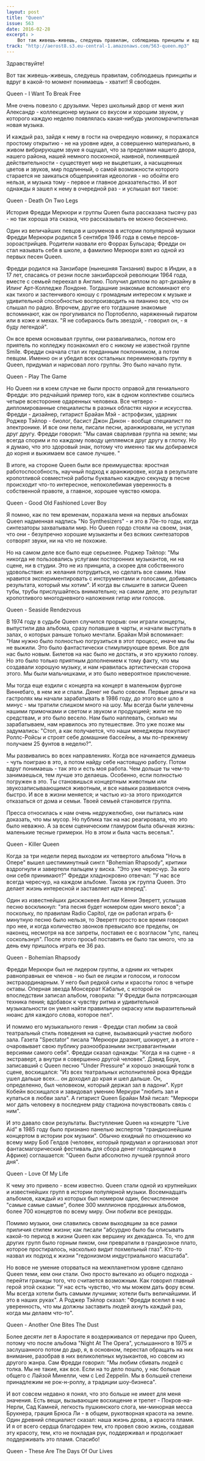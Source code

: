 ```yaml
---
layout: post
title: "Queen"
issue: 563
date: 2016-02-28
excerpt: >
    Вот так живешь-живешь, следуешь правилам, соблюдаешь принципы и вдруг в какой-то момент понимаешь - хватит! Я свободен.
track: "http://aerost8.s3.eu-central-1.amazonaws.com/563-queen.mp3"
---
```


Здравствуйте!

Вот так живешь-живешь, следуешь правилам, соблюдаешь принципы и вдруг в какой-то момент понимаешь - хватит! Я свободен.

Queen - I Want To Break Free

Мне очень повезло с друзьями. Через школьный двор от меня жил Александр - коллекционер музыки со вкусом и хорошим звуком, у которого каждую неделю появлялась какая-нибудь умопомрачительная новая музыка.

И каждый раз, зайдя к нему в гости на очередную новинку, я поражался простому открытию - не на уровне идеи, а совершенно материально, в живом вибрирующем звуке я ощущал, что за пределами нашего двора, нашего района, нашей немного посконной, наивной, полинявшей действительности - существует мир не выцветших, а насыщенных цветов и звуков, мир подлинный, о самой возможности которого старается не заикаться общепринятая идеология - но обойти его нельзя, и музыка тому - первое и главное доказательство. И вот однажды я зашел к нему в очередной раз - и услышал вот такое:

Queen - Death On Two Legs

История Фредди Меркюри и группы Queen была рассказана тысячу раз - но так хороша эта сказка, что рассказывать ее можно бесконечно.

Один из величайших певцов и шоуменов в истории популярной музыки Фредди Меркюри родился 5 сентября 1946 года в семье персов-зороастрийцев. Родители назвали его Форрах Бульсара; Фредди он стал называть себя в школе, а фамилию Меркюри взял из одной из первых песен Queen.

Фредди родился на Занзибаре (нынешняя Танзания) вырос в Индии, а в 17 лет, спасаясь от резни после занзибарской революции 1964 года, вместе с семьей переехал в Англию. Получил диплом по арт-дизайну в Илинг Арт-Колледже Лондоне. Тогдашние знакомые вспоминают его как тихого и застенчивого юношу с громадным интересом к музыке и удивительной способностью воспроизводить на пианино все, что он слышал по радио. Впрочем, другие его тогдашние знакомые вспоминают, как он прогуливался по Портобелло, наряженный пиратом или в коже и мехах. "Я не собираюсь быть звездой, - говорил он, - я буду легендой".

Он все время основывал группы, они разваливались, потом его приятель по колледжу познакомил его с никому не известной группе Smile. Фредди сначала стал их преданным поклонником, а потом певцом. Именно он и убедил всех остальных переименовать группу в Queen, придумал и нарисовал лого группы. Это было начало пути.

Queen - Play The Game

Но Queen ни в коем случае не были просто оправой для гениального Фредди: это редчайший пример того, как в одном коллективе сошлись четыре всесторонне одаренных человека. Все четверо - дипломированные специалисты в разных областях науки и искусства. Фредди - дизайнер, гитарист Брайан Мэй - астрофизик, ударник Роджер Тэйлор - биолог, басист Джон Дикон - вообще специалист по электронике. И все они пели, писали песни, аранжировали, не уступая друг другу. Фредди говорил: "Мы самая сварливая группа на земле; мы всегда спорим и по каждому поводу цепляемся друг другу в глотку. Но я думаю, что это здоровый знак, потому что именно так мы добираемся до корня и выжимаем все самое лучшее. "

В итоге, на стороне Queen были все преимущества: яростная работоспособность, научный подход к аранжировке, когда в результате кропотливой совместной работы буквально каждую секунду в песне происходит что-то интересное, непоколебимая уверенность в собственной правоте, а главное, хорошее чувство юмора.

Queen - Good Old Fashioned Lover Boy

Я помню, как по тем временам, поражала меня на первых альбомах Queen надменная надпись "No Synthesizers" - и это в 70е-то годы, когда синтезаторы захватывали мир. Но Queen гордо стояли на своем, зная, что они - безупречно хорошие музыканты и без всяких синтезаторов сотворят звуки, ни на что не похожие.

Но на самом деле все было еще серьезнее. Роджер Тэйлор: "Мы никогда не пользовались услугами посторонних музыкантов, ни на сцене, ни в студии. Это не из принципа, а скорее для собственного удовольствия: из желания потрудиться, но сделать все самим. Нам нравится экспериментировать с инструментами и голосами, добиваясь результата, который мы хотим". И когда вы слышите в записи Queen тубы, трубы прислушайтесь внимательно; на самом деле, это результат кропотливого многодневного наложения гитар или голосов.

Queen - Seaside Rendezvous

В 1974 году в судьбе Queen случился прорыв: они играли концерты, выпустили два альбома, сразу попавшие в чарты, и начали выступать в залах, о которых раньше только мечтали. Брайан Мэй вспоминает: "Нам нужно было полностью погрузиться в этот процесс, иначе мы бы не выжили. Это было фантастически стимулирующее время. Все для нас было новым. Билетов на нас было не достать, и это кружило голову. Но это было только приятным дополнением к тому факту, что мы создавали хорошую музыку, и нам нравилась артистическая сторона этого. Мы были мальчишками, и это было невероятное приключение.

Мы тогда еще ездили с концерта на концерт в маленьком фургоне Виннебаго, в нем же и спали. Денег не было совсем. Первые деньги на гастролях мы начали зарабатывать в 1986 году, до этого все шло в минус - мы тратили слишком много на шоу. Мы всегда были увлечены нашими примочками и светом и звуком и продукцией; жили не по средствам, и это было весело. Нам было наплевать, сколько мы зарабатываем, нам нравилось это путешествие. Это уже позже мы задумались: "Стоп, а как получается, что наши менеджеры покупают Роллс-Ройсы и строят себе домашние бассейны, а мы по-прежнему получаем 25 фунтов в неделю?".

Мы развивались во всех направлениях. Когда все начинается думаешь - чуть поиграю в это, а потом найду себе настоящую работу. Потом вдруг понимаешь - так это и есть моя работа. Чем дольше ты чем-то занимаешься, тем лучше это делаешь. Особенно, если полностью погружен в это. Ты становишься концертным животным или звукозаписываающимся животным, и все навыки развиваются очень быстро. И все в жизни меняется; и частью из-за этого приходится отказаться от дома и семьи. Твоей семьей становится группа.

Пресса относилась к нам очень недружелюбно, они пытались нам доказать, что мы мусор. Но публика так на нас реагировала, что это было неважно. А за всем сценическим гламуром была обычная жизнь: маленькие тесные гримерки. Но в этом и была часть веселья.".

Queen - Killer Queen

Когда за три недели перед выходом их четвертого альбома "Ночь в Опере" вышел шестиминутный сингл "Bohemian Rhapsody", критики вздрогнули и завертели пальцем у виска. "Это уже чересчур. За кого они себя принимают?" Фредди хладнокровно отвечал: "У нас все всегда чересчур, на каждом альбоме. Такова уж группа Queen. Это делает жизнь интересной и заставляет идти вперед".

Один из известнейших дискжокеев Англии Кенни Эверетт, услышав песню воскликнул: "эта песня будет номером один много веков"; а поскольку, по правилам Radio Capitol, где он работал играть 6-минутную песню было нельзя, то Эверетт просто все время говорил про нее, и когда количество звонков превысило все пределы, он наконец, несмотря на все запреты, поставил ее с возгласом "упс, палец соскользнул". После этого просьб поставить ее было так много, что за день ему пришлось играть ее 36 раз.

Queen - Bohemian Rhapsody

Фредди Меркюри был не лидером группы, а одним их четырех равноправных ее членов - но был ее лицом и голосом, и голосом экстраординарным. У него был редкой силы и красоты голос в четыре октавы. Оперная звезда Монсеррат Кабалье, с которой он впоследствии записал альбом, говорила: "У Фредди была потрясающая техника пения; вдобавок к чувству ритма и удивительной музыкальности он умел найти правильную окраску или выразительный нюанс для каждого слова, которое пел".

И помимо его музыкального гения - Фредди стал любим за свой театральный стиль поведения на сцене, вызывающий участие любого зала. Газета "Spectator" писала "Меркюри дразнит, шокирует, а в итоге - очаровывает свою публику разнообразными экстравагантными версиями самого себя". Фредди сказал однажды: "Когда я на сцене - я экстраверт, а внутри я совершенно другой человек". Дэвид Боуи, записавший с Queen песню "Under Pressure" и хорошо знающий толк в сцене, восхищался: "Из всех театральных исполнителей рока Фредди ушел дальше всех... он доходил до края и шел дальше. Он, определенно, был человеком, который держал зал в ладони". Курт Кобейн восхищался и завидовал умению Меркури "любить зал и купаться в любви зала". А гитарист Queen Брайан Мэй писал: "Меркюри мог дать человеку в последнем ряду стадиона почувствовать связь с ним".

И это давало свои результаты. Выступление Queen на концерте "Live Aid" в 1985 году было признано панелью экспертов "грандиознейшим концертом в истории рок музыки". Обычно ехидный по отношению ко всему миру Боб Гелдов (человек, который придумал и организовал этот фантасмагорический фестиваль для сбора денег голодающим в Африке) соглашается: "Queen были абсолютно лучшей группой этого дня".

Queen - Love Of My Life

К чему это привело - всем известно. Queen стали одной из крупнейших и известнейших групп в истории популярной музыки. Восемнадцать альбомов, каждый из которых был номером один, бесчисленное "самые самые самые", более 300 миллионов проданных альбомов, более 700 концертов по всему миру. Они побили все рекорды.

Помимо музыки, они славились своим выходящим за все рамки приличия стилем жизни; как писали "абсурдно было бы описывать какой-то период в жизни Queen как вершину их декаданса. То, что для других групп было горным пиком, они превратили в грандиозное плато, которое простиралось, насколько видит похмельный глаз". Кто-то назвал их подход к жизни "гедонизмом индустриального масштаба".

Но вовсе не умение оторваться на межпланетном уровне сделано Queen теми, кем они стали. Оно просто вытекало из общего подхода - перейти границы того, что считается возможным. Как говорил главный герой этой сказки: "У нас есть чувство, что мы можем дать фору всем. Мы всегда хотели быть самыми лучшими; хотели быть величайшими. И это в наших руках". А Роджер Тэйлор сказал: "Фредди вселил в нас уверенность, что мы должны заставить людей ахнуть каждый раз, когда мы делаем что-то".

Queen - Another One Bites The Dust

Более десяти лет в Аэростате я воздерживался от передачи про Queen, потому что после альбома "Night At The Opera", услышанного в 1975 и заслушанного потом до дыр, я, в основном, перестал обращать на них внимание, разобрав в них великолепных музыкантов, но совсем из другого жанра. Сам Фредди говорил: "Мы любим сбивать людей с толка. Мы не такие, как все. Если на то дело пошло, у нас больше общего с Лайзой Минелли, чем с Led Zeppelin. Мы в большей степени принадлежим не рок-н-роллу, а традиции шоу-бизнеса".

И вот совсем недавно я понял, что это больше не имеет для меня значения. Есть вещи, вызывающие восхищение и трепет - Покров-на-Нерли, Сад Камней, легкость пушкинского слога, ми-минорная месса Брукнера, грация Брюса Ли - в общем, рукотворная красота на земле. Один древний специалист сказал: наша жизнь дрова, а красота пламя. И я от всего сердца благодарен тем, кто провел свою жизнь, создавая эту красоту, тем, кто не покладая рук, поддерживал и продолжает поддерживать это пламя. Спасибо!

Queen - These Are The Days Of Our Lives
